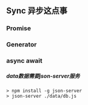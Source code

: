 ## Sync 异步这点事
### Promise 
### Generator
### async await

##### data数据需要json-server服务 
    > npm install -g json-server
    > json-server ./data/db.js

